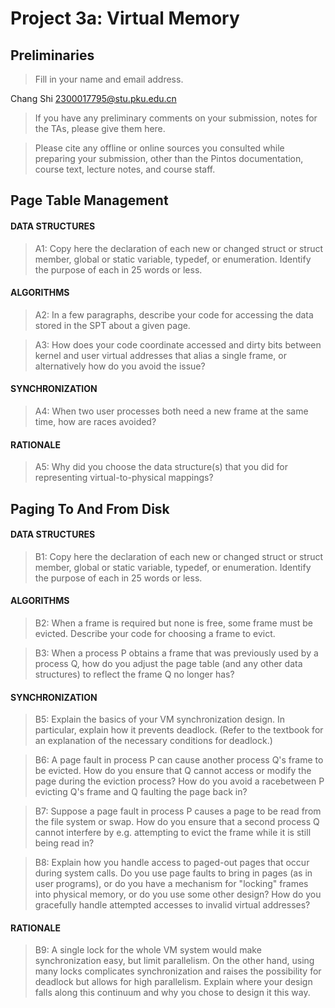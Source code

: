 # Project 3a: Virtual Memory

## Preliminaries

>Fill in your name and email address.

Chang Shi <2300017795@stu.pku.edu.cn>

>If you have any preliminary comments on your submission, notes for the TAs, please give them here.



>Please cite any offline or online sources you consulted while preparing your submission, other than the Pintos documentation, course text, lecture notes, and course staff.



## Page Table Management

#### DATA STRUCTURES

>A1: Copy here the declaration of each new or changed struct or struct member, global or static variable, typedef, or enumeration. Identify the purpose of each in 25 words or less.



#### ALGORITHMS

>A2: In a few paragraphs, describe your code for accessing the data stored in the SPT about a given page.



>A3: How does your code coordinate accessed and dirty bits between kernel and user virtual addresses that alias a single frame, or alternatively how do you avoid the issue?



#### SYNCHRONIZATION

>A4: When two user processes both need a new frame at the same time, how are races avoided?



#### RATIONALE

>A5: Why did you choose the data structure(s) that you did for representing virtual-to-physical mappings?



## Paging To And From Disk

#### DATA STRUCTURES

>B1: Copy here the declaration of each new or changed struct or struct member, global or static variable, typedef, or enumeration.  Identify the purpose of each in 25 words or less.



#### ALGORITHMS

>B2: When a frame is required but none is free, some frame must be evicted.  Describe your code for choosing a frame to evict.



>B3: When a process P obtains a frame that was previously used by a process Q, how do you adjust the page table (and any other data structures) to reflect the frame Q no longer has?



#### SYNCHRONIZATION

>B5: Explain the basics of your VM synchronization design.  In particular, explain how it prevents deadlock.  (Refer to the textbook for an explanation of the necessary conditions for deadlock.)



>B6: A page fault in process P can cause another process Q's frame to be evicted.  How do you ensure that Q cannot access or modify the page during the eviction process?  How do you avoid a racebetween P evicting Q's frame and Q faulting the page back in?



>B7: Suppose a page fault in process P causes a page to be read from the file system or swap.  How do you ensure that a second process Q cannot interfere by e.g. attempting to evict the frame while it is still being read in?



>B8: Explain how you handle access to paged-out pages that occur during system calls.  Do you use page faults to bring in pages (as in user programs), or do you have a mechanism for "locking" frames into physical memory, or do you use some other design?  How do you gracefully handle attempted accesses to invalid virtual addresses?



#### RATIONALE

>B9: A single lock for the whole VM system would make synchronization easy, but limit parallelism.  On the other hand, using many locks complicates synchronization and raises the possibility for deadlock but allows for high parallelism.  Explain where your design falls along this continuum and why you chose to design it this way.